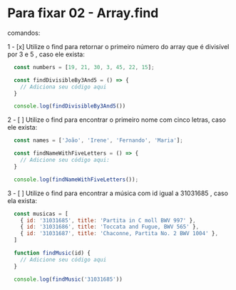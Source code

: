 # Para fixar 02 - Array.find

comandos: 

  1 - [x] Utilize o find para retornar o primeiro número do array que é divisível por 3 e 5 , caso ele exista:

  ```js
    const numbers = [19, 21, 30, 3, 45, 22, 15];

    const findDivisibleBy3And5 = () => {
      // Adiciona seu código aqui
    }

    console.log(findDivisibleBy3And5())
  ```

  2 - [ ] Utilize o find para encontrar o primeiro nome com cinco letras, caso ele exista:

  ```js
    const names = ['João', 'Irene', 'Fernando', 'Maria'];

    const findNameWithFiveLetters = () => {
      // Adicione seu código aqui:
    }

    console.log(findNameWithFiveLetters());
  ```

  3 - [ ]  Utilize o find para encontrar a música com id igual a 31031685 , caso ela exista:
  
  ```js
    const musicas = [
      { id: '31031685', title: 'Partita in C moll BWV 997' },
      { id: '31031686', title: 'Toccata and Fugue, BWV 565' },
      { id: '31031687', title: 'Chaconne, Partita No. 2 BWV 1004' },
    ]

    function findMusic(id) {
      // Adicione seu código aqui
    }

    console.log(findMusic('31031685'))
  ```